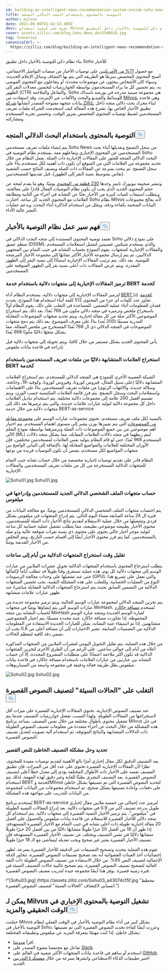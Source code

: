 ```yaml
---
id: building-an-intelligent-news-recommendation-system-inside-sohu-news-app.md
title: التوصية بالمحتوى باستخدام البحث الدلالي المتجه
author: milvus
date: 2021-06-08T01:42:53.489Z
desc: تعرف على كيفية استخدام Milvus لبناء نظام ذكي للتوصية بالأخبار داخل التطبيق.
cover: assets.zilliz.com/blog_Sohu_News_dec53d0814.jpg
tag: Scenarios
canonicalUrl: >-
  https://zilliz.com/blog/building-an-intelligent-news-recommendation-system-inside-sohu-news-app
---
```

<custom-h1>بناء نظام ذكي للتوصية بالأخبار داخل تطبيق Sohu للأخبار</custom-h1><p>مع حصول <a href="https://www.socialmediatoday.com/news/new-research-shows-that-71-of-americans-now-get-news-content-via-social-pl/593255/">71% من الأمريكيين</a> على توصيات الأخبار من منصات التواصل الاجتماعي، أصبح المحتوى المخصص سريعًا هو الطريقة التي يتم بها اكتشاف وسائل الإعلام الجديدة. وسواء كان الأشخاص يبحثون عن موضوعات محددة، أو يتفاعلون مع المحتوى الموصى به، يتم تحسين كل ما يراه المستخدمون بواسطة الخوارزميات لتحسين معدلات النقر إلى الظهور (CTR) والتفاعل والملاءمة. Sohu هي مجموعة صينية مدرجة في بورصة ناسداك للوسائط والفيديو والبحث والألعاب عبر الإنترنت. وقد استفادت من <a href="https://milvus.io/">Milvus،</a> وهي قاعدة بيانات متجهة مفتوحة المصدر أنشأتها <a href="https://zilliz.com/">شركة Zilliz،</a> لبناء محرك بحث دلالي متجه داخل تطبيق الأخبار الخاص بها. تشرح هذه المقالة كيف استخدمت الشركة ملفات تعريف المستخدمين لضبط توصيات المحتوى المخصص بمرور الوقت، وتحسين تجربة المستخدم ومشاركته.</p>
<h2 id="Recommending-content-using-semantic-vector-search" class="common-anchor-header">التوصية بالمحتوى باستخدام البحث الدلالي المتجه<button data-href="#Recommending-content-using-semantic-vector-search" class="anchor-icon" translate="no">
      <svg translate="no"
        aria-hidden="true"
        focusable="false"
        height="20"
        version="1.1"
        viewBox="0 0 16 16"
        width="16"
      >
        <path
          fill="#0092E4"
          fill-rule="evenodd"
          d="M4 9h1v1H4c-1.5 0-3-1.69-3-3.5S2.55 3 4 3h4c1.45 0 3 1.69 3 3.5 0 1.41-.91 2.72-2 3.25V8.59c.58-.45 1-1.27 1-2.09C10 5.22 8.98 4 8 4H4c-.98 0-2 1.22-2 2.5S3 9 4 9zm9-3h-1v1h1c1 0 2 1.22 2 2.5S13.98 12 13 12H9c-.98 0-2-1.22-2-2.5 0-.83.42-1.64 1-2.09V6.25c-1.09.53-2 1.84-2 3.25C6 11.31 7.55 13 9 13h4c1.45 0 3-1.69 3-3.5S14.5 6 13 6z"
        ></path>
      </svg>
    </button></h2><p>يتم إنشاء ملفات تعريف مستخدمي Sohu News من سجل التصفح وتعديلها أثناء بحث المستخدمين عن المحتوى الإخباري وتفاعلهم معه. يستخدم نظام التوصية في Sohu البحث الدلالي المتجه للعثور على المقالات الإخبارية ذات الصلة. يعمل النظام من خلال تحديد مجموعة من العلامات التي من المتوقع أن تكون ذات أهمية لكل مستخدم بناءً على سجل التصفح. ثم يبحث بسرعة عن المقالات ذات الصلة ويصنف النتائج حسب الشعبية (تقاس بمتوسط نسبة النقر إلى الظهور)، قبل تقديمها للمستخدمين.</p>
<p>وتنشر صحيفة نيويورك تايمز وحدها <a href="https://www.theatlantic.com/technology/archive/2016/05/how-many-stories-do-newspapers-publish-per-day/483845/">230 قطعة من المحتوى</a> يوميًا، وهو ما يقدم لمحة عن حجم المحتوى الجديد الذي يجب أن يكون نظام التوصيات الفعال قادرًا على معالجته. ويتطلب استيعاب كميات كبيرة من الأخبار بحثًا عن التشابه في أجزاء من الثانية ومطابقة العلامات مع المحتوى الجديد كل ساعة. اختارت Sohu نظام Milvus لأنه يعالج مجموعات البيانات الضخمة بكفاءة ودقة، ويقلل من استخدام الذاكرة أثناء البحث، ويدعم عمليات النشر عالية الأداء.</p>
<h2 id="Understanding-a-news-recommendation-system-workflow" class="common-anchor-header">فهم سير عمل نظام التوصية بالأخبار<button data-href="#Understanding-a-news-recommendation-system-workflow" class="anchor-icon" translate="no">
      <svg translate="no"
        aria-hidden="true"
        focusable="false"
        height="20"
        version="1.1"
        viewBox="0 0 16 16"
        width="16"
      >
        <path
          fill="#0092E4"
          fill-rule="evenodd"
          d="M4 9h1v1H4c-1.5 0-3-1.69-3-3.5S2.55 3 4 3h4c1.45 0 3 1.69 3 3.5 0 1.41-.91 2.72-2 3.25V8.59c.58-.45 1-1.27 1-2.09C10 5.22 8.98 4 8 4H4c-.98 0-2 1.22-2 2.5S3 9 4 9zm9-3h-1v1h1c1 0 2 1.22 2 2.5S13.98 12 13 12H9c-.98 0-2-1.22-2-2.5 0-.83.42-1.64 1-2.09V6.25c-1.09.53-2 1.84-2 3.25C6 11.31 7.55 13 9 13h4c1.45 0 3-1.69 3-3.5S14.5 6 13 6z"
        ></path>
      </svg>
    </button></h2><p>تعتمد توصية المحتوى المستندة إلى متجه البحث الدلالي في Sohu على نموذج دلالي منظم عميق (DSSM)، والذي يستخدم شبكتين عصبيتين لتمثيل استعلامات المستخدم والمقالات الإخبارية كمتجهات. يقوم النموذج بحساب التشابه في جيب التمام بين المتجهين الدلاليين، ثم يتم إرسال مجموعة الأخبار الأكثر تشابهًا إلى مجموعة الأخبار المرشحة للتوصية. بعد ذلك، يتم ترتيب المقالات الإخبارية استنادًا إلى نسبة النقر إلى الظهور المقدرة، ويتم عرض المقالات ذات أعلى نسبة نقر إلى الظهور المتوقعة على المستخدمين.</p>
<h3 id="Encoding-news-articles-into-semantic-vectors-with-BERT-as-service" class="common-anchor-header">ترميز المقالات الإخبارية إلى متجهات دلالية باستخدام خدمة BERT كخدمة</h3><p>لترميز المقالات الإخبارية إلى متجهات دلالية، يستخدم النظام أداة <a href="https://github.com/hanxiao/bert-as-service.git">BERT كخدمة</a>. إذا تجاوز عدد كلمات أي جزء من المحتوى 512 كلمة أثناء استخدام هذا النموذج، يحدث فقدان للمعلومات أثناء عملية التضمين. للمساعدة في التغلب على ذلك، يقوم النظام أولاً باستخراج ملخص وترميزه في متجه دلالي مكون من 768 بُعدًا. بعد ذلك يتم استخراج الموضوعين الأكثر صلة من كل مقالة إخبارية، ويتم تحديد متجهات الموضوعات المقابلة المدربة مسبقًا (200 بُعد) بناءً على معرف الموضوع. بعد ذلك يتم دمج متجهات الموضوعات في المتجه الدلالي ذي ال 768 بُعدًا المستخرج من ملخص المقالة، مما يشكل متجهًا دلاليًا مكونًا 968 بُعدًا.</p>
<p>يأتي المحتوى الجديد بشكل مستمر من خلال كافتا، ويتم تحويله إلى متجهات دلالية قبل إدراجه في قاعدة بيانات ملفوس.</p>
<h3 id="Extracting-semantically-similar-tags-from-user-profiles-with-BERT-as-service" class="common-anchor-header">استخراج العلامات المتشابهة دلاليًا من ملفات تعريف المستخدمين باستخدام BERT كخدمة</h3><p>الشبكة العصبية الأخرى للنموذج هي المتجه الدلالي للمستخدم. يتم استخراج العلامات المتشابهة دلاليًا (على سبيل المثال، فيروس كورونا، وفيروس كورونا، وكوفيد-19، وجائحة، وسلالة جديدة، والالتهاب الرئوي) من ملفات تعريف المستخدمين بناءً على الاهتمامات واستعلامات البحث وسجل التصفح. يتم فرز قائمة العلامات المكتسبة حسب الوزن، ويتم تقسيم أفضل 200 علامة إلى مجموعات دلالية مختلفة. يتم استخدام تباديل العلامات داخل كل مجموعة دلالية لتوليد عبارات علامات جديدة، والتي يتم ترميزها بعد ذلك إلى متجهات دلالية من خلال خدمة BERT-as-service</p>
<p>بالنسبة لكل ملف تعريف مستخدم، تحتوي مجموعات عبارات الوسم على <a href="https://github.com/baidu/Familia">مجموعة مقابلة من الموضوعات</a> التي يتم تمييزها بوزن يشير إلى مستوى اهتمام المستخدم. يتم اختيار أهم موضوعين من بين جميع الموضوعات ذات الصلة وترميزهما بواسطة نموذج التعلم الآلي (ML) ليتم ربطهما في متجه دلالات العلامات المقابلة، مما يشكل متجه دلالات المستخدم 968 بُعدًا. حتى لو قام النظام بتوليد نفس العلامات لمستخدمين مختلفين، فإن الأوزان المختلفة للعلامات والمواضيع المقابلة لها، بالإضافة إلى التباين الواضح بين متجهات المواضيع لكل مستخدم، يضمن أن تكون التوصيات فريدة من نوعها</p>
<p>النظام قادر على تقديم توصيات إخبارية مخصصة من خلال حساب تشابه جيب التمام للمتجهات الدلالية المستخرجة من كل من ملفات تعريف المستخدمين والمقالات الإخبارية.</p>
<p>
  
   <span class="img-wrapper"> <img translate="no" src="https://assets.zilliz.com/Sohu01_1e466fe0c3.jpg" alt="Sohu01.jpg" class="doc-image" id="sohu01.jpg" />
   </span> <span class="img-wrapper"> <span>Sohu01.jpg</span> </span></p>
<h3 id="Computing-new-semantic-user-profile-vectors-and-inserting-them-to-Milvus" class="common-anchor-header">حساب متجهات الملف الشخصي الدلالي الجديد للمستخدمين وإدراجها في ميلفوس</h3><p>يتم احتساب متجهات الملف الشخصي الدلالي للمستخدمين يوميًا، مع معالجة البيانات من فترة ال 24 ساعة السابقة مساء اليوم التالي. يتم إدراج المتجهات في ميلفوس بشكل فردي وتشغيلها من خلال عملية الاستعلام لتقديم نتائج الأخبار ذات الصلة للمستخدمين. محتوى الأخبار بطبيعته موضوعي بطبيعته، مما يتطلب تشغيل عملية حسابية كل ساعة لتوليد موجز أخبار حالي يحتوي على محتوى ذي نسبة نقرات متوقعة عالية وذو صلة بالمستخدمين. كما يتم فرز محتوى الأخبار أيضًا إلى أقسام حسب التاريخ، ويتم التخلص من الأخبار القديمة يوميًا.</p>
<h3 id="Decreasing-semantic-vector-extraction-time-from-days-to-hours" class="common-anchor-header">تقليل وقت استخراج المتجهات الدلالية من أيام إلى ساعات</h3><p>يتطلب استرجاع المحتوى باستخدام المتجهات الدلالية تحويل عشرات الملايين من عبارات الوسم إلى متجهات دلالية كل يوم. هذه عملية تستغرق وقتاً طويلاً قد تتطلب أياماً لإكمالها حتى عند تشغيلها على وحدات معالجة الرسومات (GPU)، والتي تعمل على تسريع هذا النوع من العمليات الحسابية. وللتغلب على هذه المشكلة التقنية، يجب تحسين المتجهات الدلالية من التضمين السابق بحيث يتم استرجاع المتجهات الدلالية المقابلة مباشرةً عند ظهور عبارات علامات متشابهة.</p>
<p>يتم تخزين المتجه الدلالي لمجموعة عبارات الوسم الحالية، ويتم ترميز مجموعة جديدة من عبارات الوسم التي يتم إنشاؤها يوميًا في متجهات MinHash. تُستخدم <a href="https://milvus.io/docs/v1.1.1/metric.md">مسافة جاكارد</a> لحساب التشابه بين متجه MinHash لعبارة الوسم الجديدة ومتجه عبارة الوسم المحفوظة. إذا تجاوزت مسافة جاكارد عتبة محددة مسبقًا، يتم اعتبار المجموعتين متشابهتين. إذا تم استيفاء عتبة التشابه، يمكن للعبارات الجديدة الاستفادة من المعلومات الدلالية من التضمينات السابقة. تشير الاختبارات إلى أن مسافة أعلى من 0.8 يجب أن تضمن دقة كافية لمعظم الحالات.</p>
<p>من خلال هذه العملية، يتم تقليل التحويل اليومي لعشرات الملايين من المتجهات المذكورة أعلاه من أيام إلى حوالي ساعتين. على الرغم من أن الطرق الأخرى لتخزين المتجهات الدلالية قد تكون أكثر ملاءمة اعتمادًا على متطلبات المشروع المحددة، إلا أن حساب التشابه بين عبارتين من عبارات العلامات باستخدام مسافة جاكارد في قاعدة بيانات ميلفوس يظل طريقة فعالة ودقيقة في مجموعة واسعة من السيناريوهات.</p>
<p>
  
   <span class="img-wrapper"> <img translate="no" src="https://assets.zilliz.com/Sohu02_d50fccc538.jpg" alt="Sohu02.jpg" class="doc-image" id="sohu02.jpg" />
   </span> <span class="img-wrapper"> <span>Sohu02.jpg</span> </span></p>
<h2 id="Overcoming-bad-cases-of-short-text-classification" class="common-anchor-header">التغلب على "الحالات السيئة" لتصنيف النصوص القصيرة<button data-href="#Overcoming-bad-cases-of-short-text-classification" class="anchor-icon" translate="no">
      <svg translate="no"
        aria-hidden="true"
        focusable="false"
        height="20"
        version="1.1"
        viewBox="0 0 16 16"
        width="16"
      >
        <path
          fill="#0092E4"
          fill-rule="evenodd"
          d="M4 9h1v1H4c-1.5 0-3-1.69-3-3.5S2.55 3 4 3h4c1.45 0 3 1.69 3 3.5 0 1.41-.91 2.72-2 3.25V8.59c.58-.45 1-1.27 1-2.09C10 5.22 8.98 4 8 4H4c-.98 0-2 1.22-2 2.5S3 9 4 9zm9-3h-1v1h1c1 0 2 1.22 2 2.5S13.98 12 13 12H9c-.98 0-2-1.22-2-2.5 0-.83.42-1.64 1-2.09V6.25c-1.09.53-2 1.84-2 3.25C6 11.31 7.55 13 9 13h4c1.45 0 3-1.69 3-3.5S14.5 6 13 6z"
        ></path>
      </svg>
    </button></h2><p>عند تصنيف النصوص الإخبارية، تحتوي المقالات الإخبارية القصيرة على ميزات أقل لاستخراجها من المقالات الطويلة. ولهذا السبب، تفشل خوارزميات التصنيف عندما يتم تشغيل محتوى بأطوال مختلفة من خلال نفس المصنف. يساعد برنامج Milvus في حل هذه المشكلة من خلال البحث عن أجزاء متعددة من معلومات تصنيف النصوص الطويلة ذات الدلالات المتشابهة والنتائج الموثوقة، ثم استخدام آلية تصويت لتعديل تصنيف النصوص القصيرة.</p>
<h3 id="Identifying-and-resolving-misclassified-short-text" class="common-anchor-header">تحديد وحل مشكلة التصنيف الخاطئ للنص القصير</h3><p>يعد التصنيف الدقيق لكل مقال إخباري أمرًا بالغ الأهمية لتقديم توصيات مفيدة للمحتوى. نظرًا لأن المقالات الإخبارية القصيرة تحتوي على عدد أقل من الميزات، فإن تطبيق المصنف نفسه على الأخبار ذات الأطوال المختلفة يؤدي إلى معدل خطأ أعلى لتصنيف النصوص القصيرة. يعد التصنيف البشري بطيئًا للغاية وغير دقيق لهذه المهمة، لذلك يتم استخدام BERT كخدمة وMilvus لتحديد النصوص القصيرة التي تم تصنيفها بشكل خاطئ على دفعات، وإعادة تصنيفها بشكل صحيح، ثم استخدام مجموعات من البيانات كمجموعة من البيانات للتدريب على مواجهة هذه المشكلة.</p>
<p>يُستخدم برنامج BERT-as-service لترميز عدد إجمالي من خمسة ملايين مقال إخباري طويل بدرجة تصنيف أكبر من 0.9 في متجهات دلالية. بعد إدراج المقالات النصية الطويلة في "ميلفوس"، يتم ترميز الأخبار النصية القصيرة إلى متجهات دلالية. يتم استخدام كل متجه دلالي للأخبار القصيرة للاستعلام عن قاعدة بيانات ميلفوس والحصول على أفضل 20 مقالة إخبارية طويلة ذات أعلى تشابه في جيب التمام مع الأخبار القصيرة المستهدفة. إذا ظهر أن 18 من أفضل 20 خبرًا طويلًا متشابهًا دلاليًا من بين أفضل 20 خبرًا طويلًا متشابهًا دلاليًا في نفس التصنيف ويختلف عن تصنيف الأخبار القصيرة المستهدفة فإن تصنيف الأخبار القصيرة يعتبر غير صحيح ويجب تعديله ليتماشى مع الـ 18 خبرًا طويلًا.</p>
<p>تقوم هذه العملية بتحديد وتصحيح التصنيفات غير الدقيقة للأخبار القصيرة بسرعة. تُظهر إحصائيات أخذ العينات العشوائية أنه بعد تصحيح تصنيفات النصوص القصيرة، تتجاوز الدقة الإجمالية لتصنيف النص 95%. من خلال الاستفادة من تصنيف النصوص الطويلة ذات الثقة العالية لتصحيح تصنيف النصوص القصيرة، يتم تصحيح غالبية حالات التصنيف السيئة في فترة زمنية قصيرة. يوفر هذا أيضًا مجموعة جيدة لتدريب مصنف النصوص القصيرة.</p>
<p>!"[Sohu03.jpg] (https://assets.zilliz.com/Sohu03_a43074cf5f.jpg "مخطط انسيابي لاكتشاف "الحالات السيئة" لتصنيف النصوص القصيرة.")</p>
<h2 id="Milvus-can-power-real-time-news-content-recommendation-and-more" class="common-anchor-header">يمكن لـ Milvus تشغيل التوصية بالمحتوى الإخباري في الوقت الحقيقي والمزيد<button data-href="#Milvus-can-power-real-time-news-content-recommendation-and-more" class="anchor-icon" translate="no">
      <svg translate="no"
        aria-hidden="true"
        focusable="false"
        height="20"
        version="1.1"
        viewBox="0 0 16 16"
        width="16"
      >
        <path
          fill="#0092E4"
          fill-rule="evenodd"
          d="M4 9h1v1H4c-1.5 0-3-1.69-3-3.5S2.55 3 4 3h4c1.45 0 3 1.69 3 3.5 0 1.41-.91 2.72-2 3.25V8.59c.58-.45 1-1.27 1-2.09C10 5.22 8.98 4 8 4H4c-.98 0-2 1.22-2 2.5S3 9 4 9zm9-3h-1v1h1c1 0 2 1.22 2 2.5S13.98 12 13 12H9c-.98 0-2-1.22-2-2.5 0-.83.42-1.64 1-2.09V6.25c-1.09.53-2 1.84-2 3.25C6 11.31 7.55 13 9 13h4c1.45 0 3-1.69 3-3.5S14.5 6 13 6z"
        ></path>
      </svg>
    </button></h2><p>حسّنت Milvus بشكل كبير من أداء نظام التوصية بالأخبار في الوقت الفعلي لنظام التوصية بالأخبار في Sohu، وعززت أيضًا كفاءة تحديد النصوص القصيرة التي تم تصنيفها بشكل خاطئ. إذا كنت مهتمًا بمعرفة المزيد عن ميلفوس وتطبيقاته المختلفة:</p>
<ul>
<li>اقرأ <a href="https://zilliz.com/blog">مدونتنا</a>.</li>
<li>تفاعل مع مجتمعنا مفتوح المصدر على <a href="https://join.slack.com/t/milvusio/shared_invite/zt-e0u4qu3k-bI2GDNys3ZqX1YCJ9OM~GQ">Slack</a>.</li>
<li>استخدم أو ساهم في قاعدة بيانات المتجهات الأكثر شعبية في العالم على <a href="https://github.com/milvus-io/milvus/">GitHub</a>.</li>
<li>اختبر تطبيقات الذكاء الاصطناعي وانشرها بسرعة من خلال <a href="https://github.com/milvus-io/bootcamp">معسكرنا التدريبي</a> الجديد.</li>
</ul>
